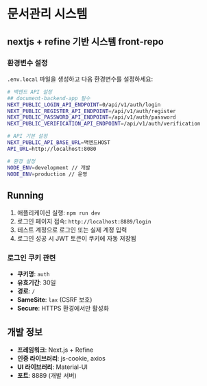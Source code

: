 # 문서관리 시스템
## nextjs + refine 기반 시스템 front-repo

### 환경변수 설정
`.env.local` 파일을 생성하고 다음 환경변수를 설정하세요:

```bash
# 백엔드 API 설정
## document-backend-app 필수
NEXT_PUBLIC_LOGIN_API_ENDPOINT=0/api/v1/auth/login
NEXT_PUBLIC_REGISTER_API_ENDPOINT=/api/v1/auth/register
NEXT_PUBLIC_PASSWORD_API_ENDPOINT=/api/v1/auth/password
NEXT_PUBLIC_VERIFICATION_API_ENDPOINT=/api/v1/auth/verification

# API 기본 설정
NEXT_PUBLIC_API_BASE_URL=백엔드HOST
API_URL=http://localhost:8080

# 환경 설정
NODE_ENV=development // 개발
NODE_ENV=production // 운영
``` 

## Running
1. 애플리케이션 실행: `npm run dev`
2. 로그인 페이지 접속: `http://localhost:8889/login`
3. 테스트 계정으로 로그인 또는 실제 계정 입력
4. 로그인 성공 시 JWT 토큰이 쿠키에 자동 저장됨

### 로그인 쿠키 관련 
- **쿠키명**: `auth`
- **유효기간**: 30일
- **경로**: `/`
- **SameSite**: `lax` (CSRF 보호)
- **Secure**: HTTPS 환경에서만 활성화

## 개발 정보
- **프레임워크**: Next.js + Refine
- **인증 라이브러리**: js-cookie, axios
- **UI 라이브러리**: Material-UI
- **포트**: 8889 (개발 서버)
